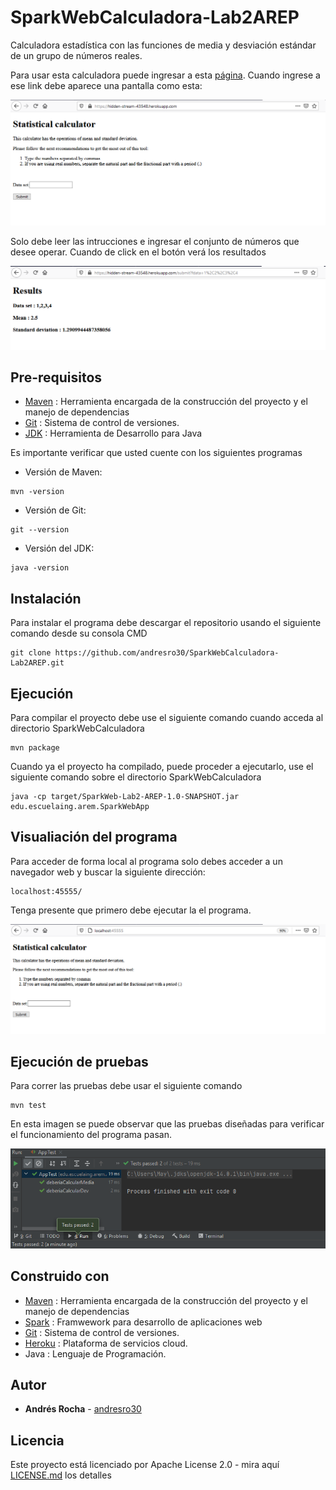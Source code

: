 # SparkWebCalculadora-Lab2AREP
Calculadora estadística con las funciones de media y desviación estándar de un grupo de números reales. 

Para usar esta calculadora puede ingresar a esta [página](https://hidden-stream-43548.herokuapp.com/). Cuando ingrese a ese link debe aparece una pantalla como esta:

![](https://github.com/andresro30/SparkWebCalculadora-Lab2AREP/blob/master/images/heroku.PNG)

Solo debe leer las intrucciones e ingresar el conjunto de números que desee operar. Cuando de click en el botón verá los resultados

![](https://github.com/andresro30/SparkWebCalculadora-Lab2AREP/blob/master/images/resultado.PNG)

## Pre-requisitos
* [Maven](https://maven.apache.org/) : Herramienta encargada de la construcción del proyecto y el manejo de dependencias
* [Git](https://git-scm.com/) : Sistema de control de versiones.
* [JDK](https://www.oracle.com/technetwork/es/java/javase/downloads/index.html) : Herramienta de Desarrollo para Java 

Es importante verificar que usted cuente con los siguientes programas 
* Versión de Maven:
```
mvn -version
```
* Versión de Git:
```
git --version
```
* Versión del JDK:
```
java -version
```


## Instalación
Para instalar el programa debe descargar el repositorio usando el siguiente comando desde su consola CMD
```
git clone https://github.com/andresro30/SparkWebCalculadora-Lab2AREP.git
```
## Ejecución
Para compilar el proyecto debe use el siguiente comando cuando acceda al directorio SparkWebCalculadora
```
mvn package
```
Cuando ya el proyecto ha compilado, puede proceder a ejecutarlo, use el siguiente comando sobre el directorio SparkWebCalculadora
```
java -cp target/SparkWeb-Lab2-AREP-1.0-SNAPSHOT.jar edu.escuelaing.arem.SparkWebApp
```
## Visualiación del programa
Para acceder de forma local al programa solo debes acceder a un navegador web y buscar la siguiente dirección:
```
localhost:45555/
```
Tenga presente que primero debe ejecutar la el programa.

![](https://github.com/andresro30/SparkWebCalculadora-Lab2AREP/blob/master/images/localhost.PNG)

## Ejecución de pruebas
Para correr las pruebas debe usar el siguiente comando
```
mvn test
```
En esta imagen se puede observar que las pruebas diseñadas para verificar el funcionamiento del programa pasan.

![](https://github.com/andresro30/Introduccion-AREP/blob/master/images/pruebas.PNG)

## Construido con
* [Maven](https://maven.apache.org/) : Herramienta encargada de la construcción del proyecto y el manejo de dependencias
* [Spark](https://spark.apache.org/docs/0.9.1/java-programming-guide.html) : Framwework para desarrollo de aplicaciones web
* [Git](https://git-scm.com/) : Sistema de control de versiones.
* [Heroku](https://dashboard.heroku.com/apps) : Plataforma de servicios cloud.
* Java : Lenguaje de Programación.
## Autor
* **Andrés Rocha** - [andresro30](https://github.com/andresro30)

## Licencia 
Este proyecto está licenciado por Apache License 2.0 - mira aquí [LICENSE.md](LICENSE.txt) los detalles
